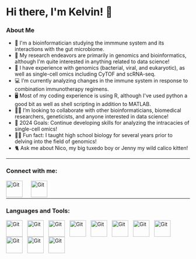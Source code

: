 # Hi there, I'm Kelvin! 👋 

### About Me

- 🏫 I'm a bioinformatician studying the immmune system and its interactions with the gut microbiome.
- 🧬 My research endeavors are primarily in genomics and bioinformatics, although I'm quite interested in anything related to data science!
- 🦠 I have experience with genomics (bacterial, viral, and eukaryotic), as well as single-cell omics including CyTOF and scRNA-seq.
- 💻 I’m currently analyzing changes in the immune system in response to combination immunotherapy regimens.
- 🖥️ Most of my coding experience is using R, although I've used python a good bit as well as shell scripting in addition to MATLAB.
- 👨‍💻 I’m looking to collaborate with other bioinformaticians, biomedical researchers, geneticists, and anyone interested in data science!
- 🥅 2024 Goals: Continue developing skills for analyzing the intracacies of single-cell omics! 
- 👨‍🏫 Fun fact: I taught high school biology for several years prior to delving into the field of genomics!
- 🐈 Ask me about Nico, my big tuxedo boy or Jenny my wild calico kitten!

---

### Connect with me:

[<img align="left" alt="Git" width="45px" src="https://cdn.jsdelivr.net/gh/devicons/devicon/icons/linkedin/linkedin-original.svg" style="padding-right:20px" />](https://linkedin.com/in/klkoser)

[<img align="left" alt="Git" width="45px" src="https://cdn.jsdelivr.net/gh/devicons/devicon/icons/twitter/twitter-original.svg" style="padding-right:20px"  />](https://twitter.com/kelvin_koser)


<br />
<br />

          

---

### Languages and Tools:

<img align="left" alt="Git" width="45px" src="https://cdn.jsdelivr.net/gh/devicons/devicon/icons/jetbrains/jetbrains-original.svg" style="padding-right:10px;" />
<img align="left" alt="Git" width="45px" src="https://cdn.jsdelivr.net/gh/devicons/devicon/icons/jupyter/jupyter-original-wordmark.svg" style="padding-right:10px;" />
<img align="left" alt="Git" width="45px" src="https://cdn.jsdelivr.net/gh/devicons/devicon/icons/python/python-original-wordmark.svg" style="padding-right:10px;" />
<img align="left" alt="Git" width="45px" src="https://cdn.jsdelivr.net/gh/devicons/devicon/icons/r/r-original.svg" style="padding-right:10px;" />
<img align="left" alt="Git" width="45px" src="https://cdn.jsdelivr.net/gh/devicons/devicon/icons/rstudio/rstudio-original.svg" style="padding-right:10px;" />
<img align="left" alt="Git" width="45px" src="https://cdn.jsdelivr.net/gh/devicons/devicon/icons/xcode/xcode-original.svg" style="padding-right:10px;" />
<img align="left" alt="Git" width="45px" src="https://cdn.jsdelivr.net/gh/devicons/devicon/icons/bash/bash-original.svg" style="padding-right:10px;" />
<img align="left" alt="Git" width="45px" src="https://cdn.jsdelivr.net/gh/devicons/devicon/icons/atom/atom-original.svg" style="padding-right:10px;" />
<img align="left" alt="Git" width="45px" src="https://cdn.jsdelivr.net/gh/devicons/devicon/icons/linux/linux-original.svg" style="padding-right:10px;" />
<img align="left" alt="Git" width="45px" src="https://cdn.jsdelivr.net/gh/devicons/devicon/icons/pandas/pandas-original-wordmark.svg" style="padding-right:10px;" />
<img align="left" alt="Git" width="45px" src="https://cdn.jsdelivr.net/gh/devicons/devicon/icons/numpy/numpy-original-wordmark.svg" style="padding-right:10px;" />

<br />
<br />

[linkedin]: https://linkedin.com/in/klkoser
[twitter]: https://twitter.com/kelvin_koser
